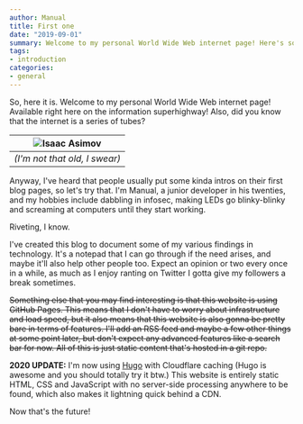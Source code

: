 ```yaml
---
author: Manual
title: First one
date: "2019-09-01"
summary: Welcome to my personal World Wide Web internet page! Here's some information about me as of October 2019.
tags: 
- introduction
categories:
- general
---
```


So, here it is. Welcome to my personal World Wide Web internet page! Available right here on the information superhighway! Also, did you know that the internet is a series of tubes?

| ![Isaac Asimov](/post_files/first-one/1.jpg) |
|:--:|
| *(I'm not that old, I swear)* |

Anyway, I've heard that people usually put some kinda intros on their first blog pages, so let's try that. I'm Manual, a junior developer in his twenties, and my hobbies include dabbling in infosec, making LEDs go blinky-blinky and screaming at computers until they start working.

Riveting, I know.

I've created this blog to document some of my various findings in technology. It's a notepad that I can go through if the need arises, and maybe it'll also help other people too. Expect an opinion or two every once in a while, as much as I enjoy ranting on Twitter I gotta give my followers a break sometimes.

~~Something else that you may find interesting is that this website is using GitHub Pages. This means that I don't have to worry about infrastructure and load speed, but it also means that this website is also gonna be pretty bare in terms of features. I'll add an RSS feed and maybe a few other things at some point later, but don't expect any advanced features like a search bar for now. All of this is just static content that's hosted in a git repo.~~

**2020 UPDATE:** I'm now using [Hugo](http://gohugo.io) with Cloudflare caching (Hugo is awesome and you should totally try it btw.) This website is entirely static HTML, CSS and JavaScript with no server-side processing anywhere to be found, which also makes it lightning quick behind a CDN.

Now that's the future!
